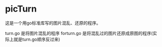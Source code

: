 # picTurn

这是一个用go标准库写的图片混乱、还原的程序。

turn.go 是将图片混乱的程序
forturn.go 是将混乱过的图片还原成原图的程序(实际上就是turn.go顺序反过来)
